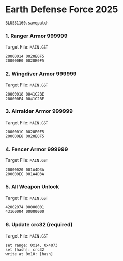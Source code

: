 #  Earth Defense Force 2025 

`BLUS31160.savepatch`

### 1. Ranger Armor 999999

Target File: `MAIN.GST`

```
20000014 0020E0F5
200000E0 0020E0F5
```

### 2. Wingdiver Armor 999999

Target File: `MAIN.GST`

```
20000018 0041C2BE
200000E4 0041C2BE
```

### 3. Airraider Armor 999999

Target File: `MAIN.GST`

```
2000001C 0020E0F5
200000E8 0020E0F5
```

### 4. Fencer Armor 999999

Target File: `MAIN.GST`

```
20000020 001A4D3A
200000EC 001A4D3A
```

### 5. All Weapon Unlock

Target File: `MAIN.GST`

```
42002074 00000001
43160004 00000000
```

### 6.  Update crc32 (required)

Target File: `MAIN.GST`

```
set range: 0x14, 0x4073
set [hash]: crc32
write at 0x10: [hash]
```


